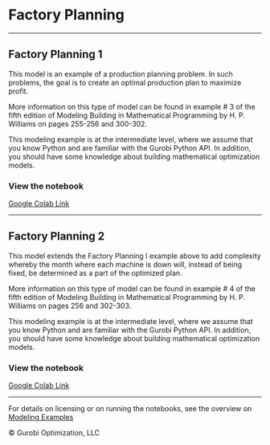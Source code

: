 # Factory Planning

---
## Factory Planning 1
This model is an example of a production planning problem. In such problems, the goal is to create an 
optimal production plan to maximize profit.

More information on this type of model can be found in example # 3 of the fifth edition of Modeling 
Building in Mathematical Programming by H. P. Williams on pages 255-256 and 300-302.

This modeling example is at the intermediate level, where we assume that you know Python and are familiar with 
the Gurobi Python API. In addition, you should have some knowledge about building mathematical optimization models.

### View the notebook

[Google Colab Link](https://colab.research.google.com/github/Gurobi/modeling-examples/blob/master/factory_planning/factory_planning_1.ipynb)

---
## Factory Planning 2
This model extends the Factory Planning I example above to add complexity whereby the month where each machine is 
down will, instead of being fixed, be determined as a part of the optimized plan.

More information on this type of model can be found in example # 4 of the fifth edition of Modeling Building in 
Mathematical Programming by H. P. Williams on pages 256 and 302-303.

This modeling example is at the intermediate level, where we assume that you know Python and are familiar with 
the Gurobi Python API. In addition, you should have some knowledge about building mathematical optimization models.

### View the notebook

[Google Colab Link](https://colab.research.google.com/github/Gurobi/modeling-examples/blob/master/factory_planning/factory_planning_2.ipynb)


----
For details on licensing or on running the notebooks, see the overview on [Modeling Examples](../)

© Gurobi Optimization, LLC